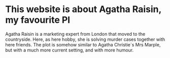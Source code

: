 # This website is about Agatha Raisin, my favourite PI

Agatha Raisin is a marketing expert from London that moved to the countryside. Here, as here hobby, she is solving murder cases together with here friends. The plot is somehow similar to Agatha Christie`s Mrs Marple, but with a much more current setting, and with more humour.
